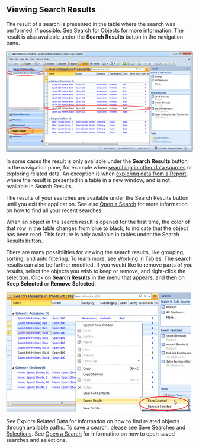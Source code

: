 ## Viewing Search Results

The result of a search is presented in the table where the search was performed, if possible. See [Search for Objects](search-for-objects.md) for more information. The result is also available under the **Search Results** button in the navigation pane.

![ID3F7F6C22D21246E5.jpg](media/ID3F7F6C22D21246E5.jpg)

In some cases the result is only available under the **Search Results** button in the navigation pane, for example when [searching in other data sources](search-for-other-data-sources.md) or <a id="ID485CC88469A94C62" title="" class="articleLink">exploring related data</a>. An exception is when [exploring data from a Report](../analyze-report-and-discover/report/navigate-filters-and-explore-data.md), where the result is presented in a table in a new window, and is not available in Search Results.

The results of your searches are available under the Search Results button until you exit the application. See also [Open a Search](open-a-search.md) for more information on how to find all your recent searches.

When an object in the search result is opened for the first time, the color of that row in the table changes from blue to black, to indicate that the object has been read. This feature is only available in tables under the Search Results button.

There are many possibilities for viewing the search results, like grouping, sorting, and auto filtering. To learn more, see [Working in Tables](../navigate-view-modify-and-control/working-in-tables/working-in-tables.md). The search results can also be further modified. If you would like to remove parts of you results, select the objects you wish to keep or remove, and right-click the selection. Click on **Search Results** in the menu that appears, and then on **Keep Selected** or **Remove Selected**.

 ![IDE344EA821E484F4A.jpg](media/IDE344EA821E484F4A.jpg)  

See <a id="ID485CC88469A94C62" title="" class="articleLink">Explore Related Data</a> for information on how to find related objects through available paths. To save a search, please see [Save Searches and Selections](save-searches-and-selections.md). See [Open a Search](open-a-search.md) for informatino on how to open saved searches and selections.